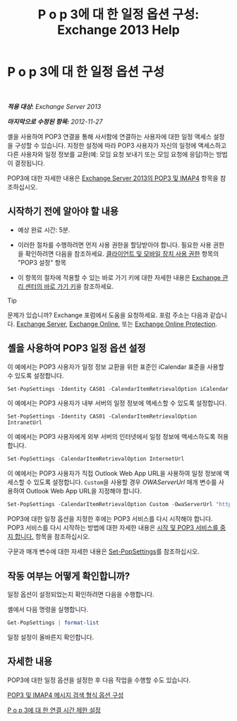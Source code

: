 ﻿---
title: 'P o p 3에 대 한 일정 옵션 구성: Exchange 2013 Help'
TOCTitle: P o p 3에 대 한 일정 옵션 구성
ms:assetid: ac3d60a0-8697-4c06-9e93-f8d2c4b157b6
ms:mtpsurl: https://technet.microsoft.com/ko-kr/library/Bb124133(v=EXCHG.150)
ms:contentKeyID: 50556061
ms.date: 05/22/2018
mtps_version: v=EXCHG.150
ms.translationtype: MT
---

# P o p 3에 대 한 일정 옵션 구성

 

_**적용 대상:** Exchange Server 2013_

_**마지막으로 수정된 항목:** 2012-11-27_

셸을 사용하여 POP3 연결을 통해 사서함에 연결하는 사용자에 대한 일정 액세스 설정을 구성할 수 있습니다. 지정한 설정에 따라 POP3 사용자가 자신의 일정에 액세스하고 다른 사용자와 일정 정보를 교환(예: 모임 요청 보내기 또는 모임 요청에 응답)하는 방법이 결정됩니다.

POP3에 대한 자세한 내용은 [Exchange Server 2013의 POP3 및 IMAP4](pop3-and-imap4-in-exchange-server-2013-exchange-2013-help.md) 항목을 참조하십시오.

## 시작하기 전에 알아야 할 내용

  - 예상 완료 시간: 5분.

  - 이러한 절차를 수행하려면 먼저 사용 권한을 할당받아야 합니다. 필요한 사용 권한을 확인하려면 다음을 참조하세요. [클라이언트 및 모바일 장치 사용 권한](clients-and-mobile-devices-permissions-exchange-2013-help.md) 항목의 "POP3 설정" 항목

  - 이 항목의 절차에 적용할 수 있는 바로 가기 키에 대한 자세한 내용은 [Exchange 관리 센터의 바로 가기 키](keyboard-shortcuts-in-the-exchange-admin-center-exchange-online-protection-help.md)을 참조하세요.


> [!TIP]
> 문제가 있습니까? Exchange 포럼에서 도움을 요청하세요. 포럼 주소는 다음과 같습니다. <A href="https://go.microsoft.com/fwlink/p/?linkid=60612">Exchange Server</A>, <A href="https://go.microsoft.com/fwlink/p/?linkid=267542">Exchange Online</A>, 또는 <A href="https://go.microsoft.com/fwlink/p/?linkid=285351">Exchange Online Protection</A>.



## 셸을 사용하여 POP3 일정 옵션 설정

이 예에서는 POP3 사용자가 일정 정보 교환을 위한 표준인 iCalendar 표준을 사용할 수 있도록 설정합니다.

```powershell
Set-PopSettings -Identity CAS01 -CalendarItemRetrievalOption iCalendar
```

이 예에서는 POP3 사용자가 내부 서버의 일정 정보에 액세스할 수 있도록 설정합니다.

    Set-PopSettings -Identity CAS01 -CalendarItemRetrievalOption IntranetUrl 

이 예에서는 POP3 사용자에게 외부 서버의 인터넷에서 일정 정보에 액세스하도록 허용합니다.

```powershell
Set-PopSettings -CalendarItemRetrievalOption InternetUrl
```

이 예에서는 POP3 사용자가 직접 Outlook Web App URL을 사용하여 일정 정보에 액세스할 수 있도록 설정합니다. `Custom`을 사용할 경우 *OWAServerUrl* 매개 변수를 사용하여 Outlook Web App URL을 지정해야 합니다.

```powershell
Set-PopSettings -CalendarItemRetrievalOption Custom -OwaServerUrl "https://OwaServer01"
```

POP3에 대한 일정 옵션을 지정한 후에는 POP3 서비스를 다시 시작해야 합니다. POP3 서비스를 다시 시작하는 방법에 대한 자세한 내용은 [시작 및 POP3 서비스를 중지 합니다.](start-and-stop-the-pop3-services-exchange-2013-help.md) 항목을 참조하십시오.

구문과 매개 변수에 대한 자세한 내용은 [Set-PopSettings](https://technet.microsoft.com/ko-kr/library/aa997154\(v=exchg.150\))를 참조하십시오.

## 작동 여부는 어떻게 확인합니까?

일정 옵션이 설정되었는지 확인하려면 다음을 수행합니다.

셸에서 다음 명령을 실행합니다.

```powershell
Get-PopSettings | format-list
```

일정 설정이 올바른지 확인합니다.

## 자세한 내용

POP3에 대한 일정 옵션을 설정한 후 다음 작업을 수행할 수도 있습니다.

[POP3 및 IMAP4 메시지 검색 형식 옵션 구성](configure-pop3-and-imap4-message-retrieval-format-options-exchange-2013-help.md)

[P o p 3에 대 한 연결 시간 제한 설정](set-connection-time-out-limits-for-pop3-exchange-2013-help.md)

